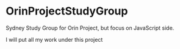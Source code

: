 OrinProjectStudyGroup
=====================

Sydney Study Group for Orin Project, but focus on JavaScript side.

I will put all my work under this project
